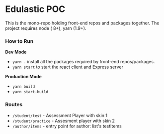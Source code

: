 # Edulastic POC

This is the mono-repo holding front-end repos and packages together. The project requires node ( 8+), yarn (1.9+).

### How to Run

**Dev Mode**

- `yarn .` install all the packages required by front-end repos/packages.
- `yarn start` to start the react client and Express server

**Production Mode**

- `yarn build`
- `yarn start-build`

### Routes

- `/student/test` - Assessment Player with skin 1
- `/student/practice` - Assesment player with skin 2
- `/author/items` - entry point for author: list's testItems
